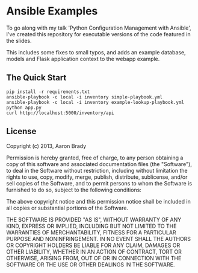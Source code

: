 Ansible Examples
================

To go along with my talk 'Python Configuration Management with Ansible', I've
created this repository for executable versions of the code featured in the
slides.

This includes some fixes to small typos, and adds an example database, models
and Flask application context to the webapp example.

The Quick Start
---------------

    pip install -r requirements.txt
    ansible-playbook -c local -i inventory simple-playbook.yml
    ansible-playbook -c local -i inventory example-lookup-playbook.yml
    python app.py
    curl http://localhost:5000/inventory/api

License
-------

Copyright (c) 2013, Aaron Brady

Permission is hereby granted, free of charge, to any person obtaining a copy
of this software and associated documentation files (the "Software"), to deal
in the Software without restriction, including without limitation the rights
to use, copy, modify, merge, publish, distribute, sublicense, and/or sell
copies of the Software, and to permit persons to whom the Software is
furnished to do so, subject to the following conditions:

The above copyright notice and this permission notice shall be included in
all copies or substantial portions of the Software.

THE SOFTWARE IS PROVIDED "AS IS", WITHOUT WARRANTY OF ANY KIND, EXPRESS OR
IMPLIED, INCLUDING BUT NOT LIMITED TO THE WARRANTIES OF MERCHANTABILITY,
FITNESS FOR A PARTICULAR PURPOSE AND NONINFRINGEMENT. IN NO EVENT SHALL THE
AUTHORS OR COPYRIGHT HOLDERS BE LIABLE FOR ANY CLAIM, DAMAGES OR OTHER
LIABILITY, WHETHER IN AN ACTION OF CONTRACT, TORT OR OTHERWISE, ARISING FROM,
OUT OF OR IN CONNECTION WITH THE SOFTWARE OR THE USE OR OTHER DEALINGS IN
THE SOFTWARE.
